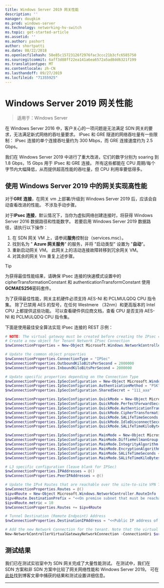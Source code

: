 ```yaml
---
title: Windows Server 2019 网关性能
description: ''
manager: dougkim
ms.prod: windows-server
ms.technology: networking-hv-switch
ms.topic: get-started-article
ms.assetid: ''
ms.author: pashort
author: shortpatti
ms.date: 08/22/2018
ms.openlocfilehash: 58e85c15723126f2976fac3ccc21b3cfc6585750
ms.sourcegitcommit: 6aff3d88ff22ea141a6ea6572a5ad8dd6321f199
ms.translationtype: MT
ms.contentlocale: zh-CN
ms.lasthandoff: 09/27/2019
ms.locfileid: "71355925"
---
```

# <a name="windows-server-2019-gateway-performance"></a>Windows Server 2019 网关性能

>适用于：Windows Server


在 Windows Server 2016 中，客户关心的一项问题是无法满足 SDN 网关的要求，无法满足新式网络的吞吐量要求。 IPsec 和 GRE 隧道的网络吞吐量有一些限制： IPsec 连接的单个连接吞吐量约为 300 Mbps，而 GRE 连接速度约为 2.5 Gbps。

我们在 Windows Server 2019 中进行了重大改进，它们的数字分别为 soaring 到 1.8 Gbps，15 Gbps 用于 IPsec 和 GRE 连接。 所有这些都能在 CPU 周期/每个字节内大幅降低，从而提供超高性能的吞吐量，但 CPU 利用率要低得多。

## <a name="enable-high-performance-with-gateways-in-windows-server-2019"></a>使用 Windows Server 2019 中的网关实现高性能

对于**GRE 连接**，在网关 vm 上部署/升级到 Windows Server 2019 后，应该会自动查看改进的性能。 不涉及手动步骤。

对于**IPsec 连接**，默认情况下，当你为虚拟网络创建连接时，将获得 Windows Server 2016 数据路径和性能数字。 若要启用 Windows Server 2019 数据路径，请执行以下操作：

   1. 在 SDN 网关 VM 上，请参阅**服务**控制台（services.msc）。
   2. 找到名为 " **Azure 网关服务**" 的服务，并将 "启动类型" 设置为 "**自动**"。
   3. 重新启动网关 VM。
      此网关上的活动连接故障转移到冗余网关 VM。
   4. 对其余的网关 Vm 重复上述步骤。

>[!TIP]
>为获得最佳性能结果，请确保 IPsec 连接的快速模式设置中的 cipherTransformationConstant 和 authenticationTransformConstant 使用**GCMAES256**密码套件。
>
>为了获得最佳性能，网关主机硬件必须支持 AES-NI 和 PCLMULQDQ CPU 指令集。 除了已禁用 AES 的型号，在任何 Westmere （32nm）和更高版本的 Intel CPU 上都提供这些功能。 可以查看硬件供应商文档，查看 CPU 是否支持 AES-NI 和 PCLMULQDQ CPU 指令集。

下面是使用最佳安全算法实现 IPsec 连接的 REST 示例：

```PowerShell
# NOTE: The virtual gateway must be created before creating the IPsec connection. More details here.
# Create a new object for Tenant Network IPsec Connection  
$nwConnectionProperties = New-Object Microsoft.Windows.NetworkController.NetworkConnectionProperties   

# Update the common object properties  
$nwConnectionProperties.ConnectionType = "IPSec"   
$nwConnectionProperties.OutboundKiloBitsPerSecond = 2000000   
$nwConnectionProperties.InboundKiloBitsPerSecond = 2000000  

# Update specific properties depending on the Connection Type  
$nwConnectionProperties.IpSecConfiguration = New-Object Microsoft.Windows.NetworkController.IpSecConfiguration   
$nwConnectionProperties.IpSecConfiguration.AuthenticationMethod = "PSK"   
$nwConnectionProperties.IpSecConfiguration.SharedSecret = "111_aaa"   

$nwConnectionProperties.IpSecConfiguration.QuickMode = New-Object Microsoft.Windows.NetworkController.QuickMode   
$nwConnectionProperties.IpSecConfiguration.QuickMode.PerfectForwardSecrecy = "PFS2048"   
$nwConnectionProperties.IpSecConfiguration.QuickMode.AuthenticationTransformationConstant = "GCMAES256"   
$nwConnectionProperties.IpSecConfiguration.QuickMode.CipherTransformationConstant = "GCMAES256"   
$nwConnectionProperties.IpSecConfiguration.QuickMode.SALifeTimeSeconds = 3600   
$nwConnectionProperties.IpSecConfiguration.QuickMode.IdleDisconnectSeconds = 500   
$nwConnectionProperties.IpSecConfiguration.QuickMode.SALifeTimeKiloBytes = 2000   

$nwConnectionProperties.IpSecConfiguration.MainMode = New-Object Microsoft.Windows.NetworkController.MainMode   
$nwConnectionProperties.IpSecConfiguration.MainMode.DiffieHellmanGroup = "Group2"   
$nwConnectionProperties.IpSecConfiguration.MainMode.IntegrityAlgorithm = "SHA256"   
$nwConnectionProperties.IpSecConfiguration.MainMode.EncryptionAlgorithm = "AES256"   
$nwConnectionProperties.IpSecConfiguration.MainMode.SALifeTimeSeconds = 28800
$nwConnectionProperties.IpSecConfiguration.MainMode.SALifeTimeKiloBytes = 2000   

# L3 specific configuration (leave blank for IPSec)  
$nwConnectionProperties.IPAddresses = @()   
$nwConnectionProperties.PeerIPAddresses = @()   

# Update the IPv4 Routes that are reachable over the site-to-site VPN Tunnel  
$nwConnectionProperties.Routes = @()   
$ipv4Route = New-Object Microsoft.Windows.NetworkController.RouteInfo   
$ipv4Route.DestinationPrefix = "<<On premise subnet that must be reachable over the VPN tunnel. Ex: 10.0.0.0/24>>"   
$ipv4Route.metric = 10   
$nwConnectionProperties.Routes += $ipv4Route   

# Tunnel Destination (Remote Endpoint) Address  
$nwConnectionProperties.DestinationIPAddress = "<<Public IP address of the On-Premise VPN gateway. Ex: 192.168.3.4>>"   

# Add the new Network Connection for the tenant. Note that the virtual gateway must be created before creating the IPsec connection. $uri is the REST URI of your deployment and must be in the form of “https://<REST URI>”  
New-NetworkControllerVirtualGatewayNetworkConnection -ConnectionUri $uri -VirtualGatewayId $virtualGW.ResourceId -ResourceId "Contoso_IPSecGW" -Properties $nwConnectionProperties -Force
```

## <a name="testing-results"></a>测试结果

我们已在测试实验室中为 SDN 网关完成了大量性能测试。 在测试中，我们在 SDN 方案和非 SDN 方案中比较了网关网络性能和 Windows Server 2019。 可在[此处](https://blogs.technet.microsoft.com/networking/2018/08/15/high-performance-gateways/)找到博客文章中捕获的结果和测试设置详细信息。

---